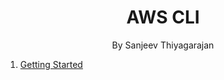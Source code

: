 <h1 align="center">
AWS CLI
</h1>
<p align="center">By Sanjeev Thiyagarajan</p>

1. [Getting Started](#getting-started)